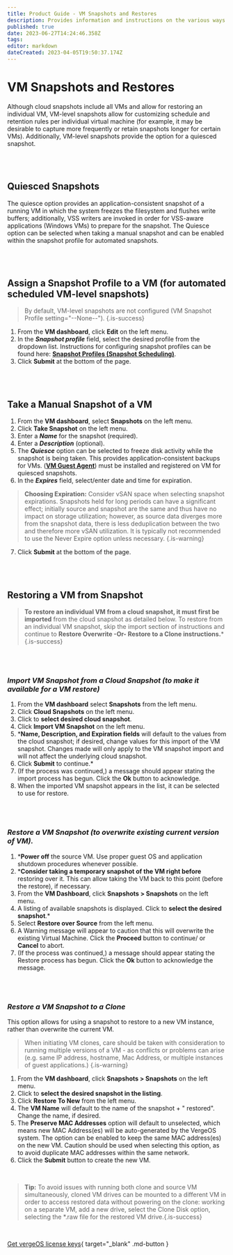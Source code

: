 ```yaml
---
title: Product Guide - VM Snapshots and Restores
description: Provides information and instructions on the various ways to snapshot and restore individual VMs
published: true
date: 2023-06-27T14:24:46.358Z
tags: 
editor: markdown
dateCreated: 2023-04-05T19:50:37.174Z
---
```


# VM Snapshots and Restores

Although cloud snapshots include all VMs and allow for restoring an individual VM, VM-level snapshots allow for customizing schedule and retention rules per individual virtual machine (for example, it may be desirable to capture more frequently or retain snapshots longer for certain VMs). Additionally, VM-level snapshots provide the option for a quiesced snapshot.

<br>
<br>

## Quiesced Snapshots

The quiesce option provides an application-consistent snapshot of a running VM in which the system freezes the filesystem and flushes write buffers; additionally, VSS writers are invoked in order for VSS-aware applications (Windows VMs) to prepare for the snapshot. The Quiesce option can be selected when taking a manual snapshot and can be enabled within the snapshot profile for automated snapshots.

<br>
<br>

## Assign a Snapshot Profile to a VM (for automated scheduled VM-level snapshots)

>  By default, VM-level snapshots are not configured (VM Snapshot Profile setting="--None--"). {.is-success}

1.  From the **VM dashboard**, click **Edit** on the left menu.
2.  In the ***Snapshot profile*** field, select the desired profile from the dropdown list. Instructions for configuring snapshot profiles can be found here: [**Snapshot Profiles (Snapshot Scheduling)**](/product-guide/snapshot-profiles).
3.  Click **Submit** at the bottom of the page.


<br>
<br>

## Take a Manual Snapshot of a VM

1.  From the **VM dashboard**, select **Snapshots** on the left menu.
2.  Click **Take Snapshot** on the left menu.
3.  Enter a ***Name*** for the snapshot (required).
4.  Enter a ***Description*** (optional).
5.  The ***Quiesce*** option can be selected to freeze disk activity while the snapshot is being taken. This provides application-consistent backups for VMs. ([**VM Guest Agent**](/product-guide/VMguestagent)) must be installed and registered on VM for quiesced snapshots.
6.  In the ***Expires*** field, select/enter date and time for expiration.

> **Choosing Expiration:** Consider vSAN space when selecting snapshot expirations. Snapshots held for long periods can have a significant effect; initially source and snapshot are the same and thus have no impact on storage utilization; however, as source data diverges more from the snapshot data, there is less deduplication between the two and therefore more vSAN utilization. It is typically not recommended to use the Never Expire option unless necessary. {.is-warning}

7.  Click **Submit** at the bottom of the page.

<br>
<br>

## Restoring a VM from Snapshot

> **To restore an individual VM from a cloud snapshot, it must first be imported** from the cloud snapshot as detailed below. To restore from an individual VM snapshot, skip the import section of instructions and continue to **Restore Overwrite -Or- Restore to a Clone instructions.*** {.is-success}

<br>
<br>

### *Import VM Snapshot from a Cloud Snapshot (to make it available for a VM restore)*

1.  From the **VM dashboard** select **Snapshots** from the left menu.
2.  Click **Cloud Snapshots** on the left menu.
3.  Click to **select desired cloud snapshot**.
4.  Click **Import VM Snapshot** on the left menu.
5.  ***Name, Description, and Expiration fields** will default to the values from the cloud snapshot; if desired, change values for this import of the VM snapshot. Changes made will only apply to the VM snapshot import and will not affect the underlying cloud snapshot.
6.  Click **Submit** to continue.*
7.  (If the process was continued,) a message should appear stating the import process has begun. Click the **Ok** button to acknowledge.
8.  When the imported VM snapshot appears in the list, it can be selected to use for restore.

<br>
<br>

### *Restore a VM Snapshot (to overwrite existing current version of VM).*

1.  ***Power off** the source VM. Use proper guest OS and application shutdown procedures whenever possible.
2.  ***Consider taking a temporary snapshot of the VM right before** restoring over it. This can allow taking the VM back to this point (before the restore), if necessary.
3.  From the **VM Dashboard**, click **Snapshots > Snapshots** on the left menu.
4.  A listing of available snapshots is displayed. Click to **select the desired snapshot**.*
5.  Select **Restore over Source** from the left menu.
6.  A Warning message will appear to caution that this will overwrite the existing Virtual Machine. Click the **Proceed** button to continue/ or **Cancel** to abort.
7.  (If the process was continued,) a message should appear stating the Restore process has begun. Click the **Ok** button to acknowledge the message.

<br>
<br>

### *Restore a VM Snapshot to a Clone*
This option allows for using a snapshot to restore to a new VM instance, rather than overwrite the current VM.


> When initiating VM clones, care should be taken with consideration to running multiple versions of a VM - as conflicts or problems can arise (e.g. same IP address, hostname, Mac Address, or multiple instances of guest applications.) {.is-warning}

1.  From the **VM dashboard**, click **Snapshots > Snapshots** on the left menu.
2.  Click to **select the desired snapshot in the listing**.
3.  Click **Restore To New** from the left menu.
4.  The **VM Name** will default to the name of the snapshot + " restored". Change the name, if desired.
5.  The **Preserve MAC Addresses** option will default to unselected, which means new MAC Address(es) will be auto-generated by the VergeOS system. The option can be enabled to keep the same MAC address(es) on the new VM. Caution should be used when selecting this option, as to avoid duplicate MAC addresses within the same network.
6.  Click the **Submit** button to create the new VM.
<br>

> **Tip:** To avoid issues with running both clone and source VM simultaneously, cloned VM drives can be mounted to a different VM in order to access restored data without powering on the clone: working on a separate VM, add a new drive, select the Clone Disk option, selecting the *.raw file for the restored VM drive.{.is-success}


<br>

[Get vergeOS license keys](https://www.verge.io/test-drive){ target="_blank" .md-button }